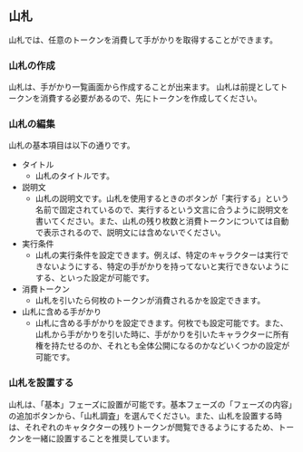 ## 山札

山札では、任意のトークンを消費して手がかりを取得することができます。

### 山札の作成

山札は、手がかり一覧画面から作成することが出来ます。
山札は前提としてトークンを消費する必要があるので、先にトークンを作成してください。

### 山札の編集

山札の基本項目は以下の通りです。

- タイトル
  - 山札のタイトルです。
- 説明文
  - 山札の説明文です。山札を使用するときのボタンが「実行する」という名前で固定されているので、実行するという文言に合うように説明文を書いてください。また、山札の残り枚数と消費トークンについては自動で表示されるので、説明文には含めないでください。
- 実行条件
  - 山札の実行条件を設定できます。例えば、特定のキャラクターは実行できないようにする、特定の手がかりを持ってないと実行できないようにする、といった設定が可能です。
- 消費トークン
  - 山札を引いたら何枚のトークンが消費されるかを設定できます。
- 山札に含める手がかり
  - 山札に含める手がかりを設定できます。何枚でも設定可能です。また、山札から手がかりを引いた時に、手がかりを引いたキャラクターに所有権を持たせるのか、それとも全体公開になるのかなどいくつかの設定が可能です。

### 山札を設置する

山札は、「基本」フェーズに設置が可能です。基本フェーズの「フェーズの内容」の追加ボタンから、「山札調査」を選んでください。また、山札を設置する時は、それぞれのキャタクターの残りトークンが閲覧できるようにするため、トークンを一緒に設置することを推奨しています。
